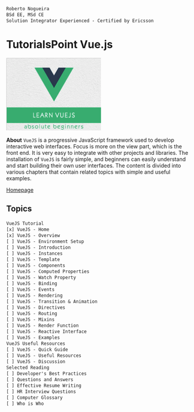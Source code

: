 ```
Roberto Nogueira  
BSd EE, MSd CE
Solution Integrator Experienced - Certified by Ericsson
```
# TutorialsPoint Vue.js

![tutorialspoint image](images/tutorialspoint.png)

**About**
`VueJS` is a progressive JavaScript framework used to develop interactive web interfaces. Focus is more on the view part, which is the front end. It is very easy to integrate with other projects and libraries. The installation of `VueJS` is fairly simple, and beginners can easily understand and start building their own user interfaces. The content is divided into various chapters that contain related topics with simple and useful examples.

[Homepage](https://www.tutorialspoint.com/vuejs/index.htm)

## Topics
```
VueJS Tutorial
[x] VueJS - Home
[x] VueJS - Overview
[ ] VueJS - Environment Setup
[ ] VueJS - Introduction
[ ] VueJS - Instances
[ ] VueJS - Template
[ ] VueJS - Components
[ ] VueJS - Computed Properties
[ ] VueJS - Watch Property
[ ] VueJS - Binding
[ ] VueJS - Events
[ ] VueJS - Rendering
[ ] VueJS - Transition & Animation
[ ] VueJS - Directives
[ ] VueJS - Routing
[ ] VueJS - Mixins
[ ] VueJS - Render Function
[ ] VueJS - Reactive Interface
[ ] VueJS - Examples
VueJS Useful Resources
[ ] VueJS - Quick Guide
[ ] VueJS - Useful Resources
[ ] VueJS - Discussion
Selected Reading
[ ] Developer's Best Practices
[ ] Questions and Answers
[ ] Effective Resume Writing
[ ] HR Interview Questions
[ ] Computer Glossary
[ ] Who is Who
```
